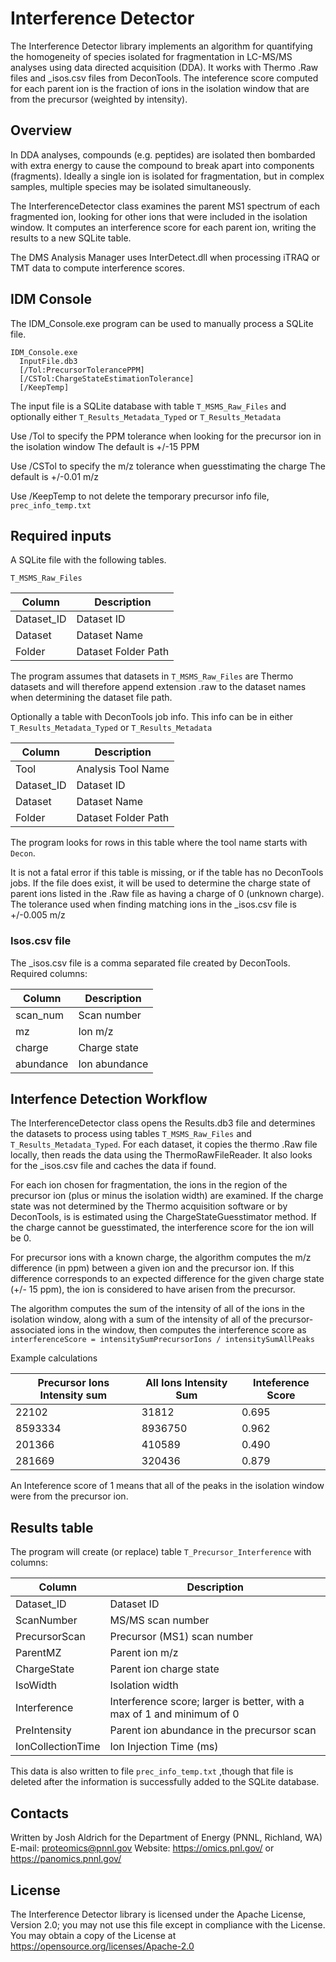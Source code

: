 # Interference Detector

The Interference Detector library implements an algorithm for quantifying
the homogeneity of species isolated for fragmentation in
LC-MS/MS analyses using data directed acquisition (DDA).
It works with Thermo .Raw files and _isos.csv files from DeconTools.
The inteference score computed for each parent ion is the
fraction of ions in the isolation window that are from the precursor
(weighted by intensity).

## Overview

In DDA analyses, compounds (e.g. peptides) are isolated then 
bombarded with extra energy to cause the compound to break apart
into components (fragments).  Ideally a single ion is isolated 
for fragmentation, but in complex samples, multiple species 
may be isolated simultaneously.

The InterferenceDetector class examines the parent MS1 spectrum
of each fragmented ion, looking for other ions that were included 
in the isolation window.  It computes an interference score 
for each parent ion, writing the results to a new SQLite table.

The DMS Analysis Manager uses InterDetect.dll when processing
iTRAQ or TMT data to compute interference scores.

## IDM Console

The IDM_Console.exe program can be used to manually process a SQLite file.

```
IDM_Console.exe 
  InputFile.db3
  [/Tol:PrecursorTolerancePPM] 
  [/CSTol:ChargeStateEstimationTolerance] 
  [/KeepTemp]
```

The input file is a SQLite database with table `T_MSMS_Raw_Files` 
and optionally either `T_Results_Metadata_Typed` or `T_Results_Metadata`

Use /Tol to specify the PPM tolerance when looking for the precursor ion in the isolation window
The default is +/-15 PPM

Use /CSTol to specify the m/z tolerance when guesstimating the charge
The default is +/-0.01 m/z

Use /KeepTemp to not delete the temporary precursor info file, `prec_info_temp.txt`


## Required inputs

A SQLite file with the following tables.

`T_MSMS_Raw_Files`

| Column     | Description    |
|------------|----------------|
| Dataset_ID | Dataset ID     |
| Dataset    | Dataset Name   |
| Folder     | Dataset Folder Path |

The program assumes that datasets in `T_MSMS_Raw_Files` are Thermo datasets
and will therefore append extension .raw to the dataset names when determining
the dataset file path.

Optionally a table with DeconTools job info.  This info can be 
in either `T_Results_Metadata_Typed` or `T_Results_Metadata`

| Column     | Description         |
|------------|---------------------|
| Tool       | Analysis Tool Name  |
| Dataset_ID | Dataset ID          |
| Dataset    | Dataset Name        |
| Folder     | Dataset Folder Path |

The program looks for rows in this table where the tool name starts with `Decon`.

It is not a fatal error if this table is missing, or if the table has no DeconTools jobs.
If the file does exist, it will be used to determine the charge state of parent ions
listed in the .Raw file as having a charge of 0 (unknown charge).  The tolerance used
when finding matching ions in the _isos.csv file is +/-0.005 m/z

### Isos.csv file

The _isos.csv file is a comma separated file created by DeconTools.  Required columns:

| Column     | Description   |
|------------|---------------|
| scan_num   | Scan number   |
| mz         | Ion m/z       |
| charge     | Charge state  |
| abundance  | Ion abundance |


## Interfence Detection Workflow

The InterferenceDetector class opens the Results.db3 file and determines 
the datasets to process using tables `T_MSMS_Raw_Files` and `T_Results_Metadata_Typed`. 
For each dataset, it copies the thermo .Raw file locally, then reads the data
using the ThermoRawFileReader. It also looks for the _isos.csv file and 
caches the data if found.

For each ion chosen for fragmentation, the ions in the region of the precursor ion
(plus or minus the isolation width) are examined. If the charge state
was not determined by the Thermo acquisition software or by DeconTools,
is is estimated using the ChargeStateGuesstimator method.  If the charge cannot be
guesstimated, the interference score for the ion will be 0.

For precursor ions with a known charge, the algorithm computes the m/z difference
(in ppm) between a given ion and the precursor ion.  If this difference corresponds
to an expected difference for the given charge state (+/- 15 ppm), the ion is considered
to have arisen from the precursor.

The algorithm computes the sum of the intensity of all of the ions in the isolation window,
along with a sum of the intensity of all of the precursor-associated ions in the window,
then computes the interference score as
`interferenceScore = intensitySumPrecursorIons / intensitySumAllPeaks`

Example calculations

| Precursor Ions Intensity sum | All Ions Intensity Sum | Inteference Score |
|------------------------------|------------------------|-------------------|
| 22102                        | 31812                  | 0.695             |
| 8593334                      | 8936750                | 0.962             |
| 201366                       | 410589                 | 0.490             |
| 281669                       | 320436                 | 0.879             |

An Inteference score of 1 means that all of the peaks in the 
isolation window were from the precursor ion.

## Results table

The program will create (or replace) table `T_Precursor_Interference` with columns:

| Column            | Description             |
|-------------------|-------------------------|
| Dataset_ID        | Dataset ID              |
| ScanNumber        | MS/MS scan number       |
| PrecursorScan     | Precursor (MS1) scan number |
| ParentMZ          | Parent ion m/z          |
| ChargeState       | Parent ion charge state |
| IsoWidth          | Isolation width         |
| Interference      | Interference score; larger is better, with a max of 1 and minimum of 0 |
| PreIntensity      | Parent ion abundance in the precursor scan                             |
| IonCollectionTime | Ion Injection Time (ms)                                                |

This data is also written to file `prec_info_temp.txt` ,though that file 
is deleted after the information is successfully added to the SQLite database.

## Contacts

Written by Josh Aldrich for the Department of Energy (PNNL, Richland, WA) \
E-mail: proteomics@pnnl.gov
Website: https://omics.pnl.gov/ or https://panomics.pnnl.gov/

## License

The Interference Detector library is licensed under the Apache License, Version 2.0; you may not use this 
file except in compliance with the License.  You may obtain a copy of the 
License at https://opensource.org/licenses/Apache-2.0
